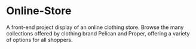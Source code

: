 # Online-Store
A front-end project display of an online clothing store.
Browse the many collections offered by clothing brand Pelican and Proper, offering a variety of options for all shoppers.
